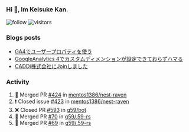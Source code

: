 ### Hi 👋, Im Keisuke Kan.

<!--
**9renpoto/9renpoto** is a ✨ _special_ ✨ repository because its `README.md` (this file) appears on your GitHub profile.

Here are some ideas to get you started:

- 🔭 I’m currently working on ...
- 🌱 I’m currently learning ...
- 👯 I’m looking to collaborate on ...
- 🤔 I’m looking for help with ...
- 💬 Ask me about ...
- 📫 How to reach me: ...
- 😄 Pronouns: ...
- ⚡ Fun fact: ...
-->

![follow](https://img.shields.io/github/followers/9renpoto?label=Follow&style=social)
![visitors](https://komarev.com/ghpvc/?username=9renpoto&label=Profile%20views&color=0e75b6&style=flat)

### Blogs posts

<!-- BLOG-POST-LIST:START -->
- [GA4でユーザープロパティを使う](https://9renpoto.dev/2021/02/21/google-analytics-4-user-properties/)
- [GoogleAnalytics 4でカスタムディメンションが設定できておらずハマる](https://9renpoto.dev/2021/02/13/google-analytics-4/)
- [CADDi株式会社にJoinしました](https://9renpoto.dev/2020/12/05/join/)
<!-- BLOG-POST-LIST:END -->

### Activity

<!--START_SECTION:activity-->
1. 🎉 Merged PR [#424](https://github.com/mentos1386/nest-raven/pull/424) in [mentos1386/nest-raven](https://github.com/mentos1386/nest-raven)
2. ❗️ Closed issue [#423](https://github.com/mentos1386/nest-raven/issues/423) in [mentos1386/nest-raven](https://github.com/mentos1386/nest-raven)
3. ❌ Closed PR [#593](https://github.com/g59/bot/pull/593) in [g59/bot](https://github.com/g59/bot)
4. 🎉 Merged PR [#70](https://github.com/g59/.59-rs/pull/70) in [g59/.59-rs](https://github.com/g59/.59-rs)
5. 🎉 Merged PR [#69](https://github.com/g59/.59-rs/pull/69) in [g59/.59-rs](https://github.com/g59/.59-rs)
<!--END_SECTION:activity-->

<!--START_SECTION:waka-->
<!--END_SECTION:waka-->